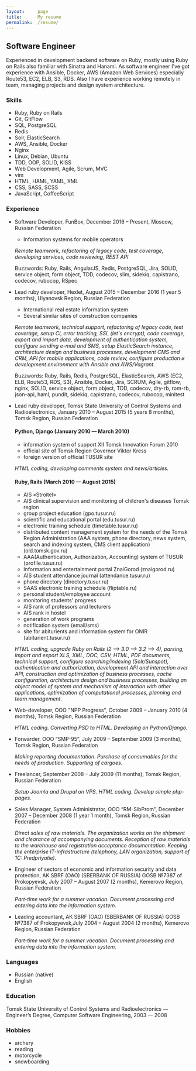 ```yaml
---
layout:     page
title:      My resume
permalink:  /resume/
---
```


## Software Engineer

Experienced in development backend software on Ruby, mostly using Ruby on Rails also familiar with Sinatra and Hanami. As software engineer I've got experience with Ansible, Docker, AWS (Amazon Web Services) especially Route53, EC2, ELB, S3, RDS. Also I have experience working remotely in team, managing projects and design system architecture.

### Skills

* Ruby, Ruby on Rails
* Git, GitFlow
* SQL, PostgreSQL
* Redis
* Solr, ElasticSearch
* AWS, Ansible, Docker
* Nginx
* Linux, Debian, Ubuntu
* TDD, OOP, SOLID, KISS
* Web Development, Agile, Scrum, MVC
* vim
* HTML, HAML, YAML, XML
* CSS, SASS, SCSS
* JavaScript, CoffeeScript

### Experience

* Software Developer, FunBox, December 2016 –  Present, Moscow, Russian Federation
  * Information systems for mobile operators

  *Remote teamwork, refactoring of legacy code, test coverage, developing services, code reviewing, REST API*

  Buzzwords: Ruby, Rails, AngularJS, Redis, PostgreSQL, Jira, SOLID, service object, form object, TDD, codecov, slim, sidekiq, capistrano, codecov, rubocop, RSpec

* Lead ruby developer, Hexlet, August 2015 – December 2016 (1 year 5 months), Ulyanovsk Region, Russian Federation
  * International real estate information system
  * Several similar sites of construction companies

  *Remote teamwork, technical support, refactoring of legacy code, test coverage, setup CI, error tracking, SSL (let`s encrypt), code coverage, export and import data, development of authentication system, configure sending e-mail and SMS, setup ElasticSearch instance, architecture design and business processes, development CMS and CRM, API for mobile applications, code review, configure production и development environment with Ansible and AWS/Vagrant.*

  Buzzwords: Ruby, Rails, Redis, PostgreSQL, ElasticSearch, AWS (EC2, ELB, Route53, RDS, S3), Ansible, Docker, Jira, SCRUM, Agile, gitflow, nginx, SOLID, service object, form object, TDD, codecov, dry-rb, rom-rb, json-api, haml, pundit, sidekiq, capistrano, codecov, rubocop, minitest

* Lead ruby developer, Tomsk State University of Control Systems and Radioelectronics, January 2010 – August 2015 (5 years 8 months), Tomsk Region, Russian Federation

  #### Python, Django (January 2010 — March 2010)

  * information system of support XII Tomsk Innovation Forum 2010
  * official site of Tomsk Region Governor Viktor Kress
  * foreign version of official TUSUR site

  *HTML coding, developing comments system and news/articles.*

  #### Ruby, Rails (March 2010 — August 2015)

  * AIS «Stroitel»
  * AIS сlinical supervision and monitoring of children's diseases Tomsk region
  * group project education (gpo.tusur.ru)
  * scientific and educational portal (edu.tusur.ru)
  * electronic training schedule (timetable.tusur.ru)
  * distributed content management system for the needs of the Tomsk Region Administration (AAA system, phone directory, news system, search and indexing system, CMS client application) (old.tomsk.gov.ru)
  * AAA(Authentication, Authorization, Accounting) system of TUSUR (profile.tusur.ru)
  * Information and entertainment portal ZnaiGorod (znaigorod.ru)
  * AIS student attendance journal (attendance.tusur.ru)
  * phone directory (directory.tusur.ru)
  * SAAS electronic training schedule (fliptable.ru)
  * personal student/employee account
  * monitoring students' progress
  * AIS rank of professors and lecturers
  * AIS rank in hostel
  * generation of work programs
  * notification system (email/sms)
  * site for abiturients and information system for ONIR  (abiturient.tusur.ru)

  *HTML coding, upgrade Ruby on Rails (2 —> 3.0 —> 3.2 —> 4), parsing, import and export XLS, XML, DOC, CSV, HTML, PDF documents, technical support, configure searching/indexing (Solr/Sunspot), authentication and authorization, development API and interaction over API, construction and optimization of business processes, cache configuration, architecture design and business processes, building an object model of system and mechanism of interaction with other applications, optimization of computational processes, planning and team management.*

* Web-developer, OOO "NPP Progress", October 2009 – January 2010 (4 months), Tomsk Region, Russian Federation

  *HTML coding. Converting PSD to HTML. Developing on Python/Django.*

* Forwarder, OOO “SMP-95”, July 2009 – September 2009 (3 months), Tomsk Region, Russian Federation

  *Making reporting documentation. Purchase of consumables for the needs of production. Supporting of cargoes.*

* Freelancer, September 2008 – July 2009 (11 months), Tomsk Region, Russian Federation

  *Setup Joomla and Drupal on VPS. HTML coding. Develop simple php-pages.*

* Sales Manager, System Administrator, OOO “RM-SibProm”, December 2007 – December 2008 (1 year 1 month), Tomsk Region, Russian Federation

  *Direct sales of raw materials. The organization works on the shipment and clearance of accompanying documents. Reception of raw materials to the warehouse and registration acceptance documentation. Keeping the enterprise IT-infrastructure (telephony, LAN organization, support of 1C: Predpriyatie).*

* Engineer of sectors of economic and information security and data protection, AK SBRF (OAO) (SBERBANK OF RUSSIA) GOSB №7387 of Prokopyevsk, July 2007 – August 2007 (2 months), Kemerovo Region, Russian Federation

  *Part-time work for a summer vacation. Document processing and entering data into the information system.*

* Leading accountant, AK SBRF (OAO) (SBERBANK OF RUSSIA) GOSB №7387 of Prokopyevsk,July 2004 – August 2004 (2 months), Kemerovo Region, Russian Federation

  *Part-time work for a summer vacation. Document processing and entering data into the information system.*

### Languages

* Russian (native)
* English

### Education

Tomsk State University of Control Systems and Radioelectronics — Engineer’s Degree, Computer Software Engineering, 2003 — 2008

### Hobbies

* archery
* reading
* motorcycle
* snowboarding
